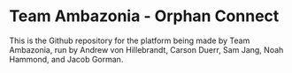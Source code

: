 # Team Ambazonia - Orphan Connect
This is the Github repository for the platform being made by Team Ambazonia, run by Andrew von Hillebrandt, Carson Duerr, Sam Jang, Noah Hammond, and Jacob Gorman.
